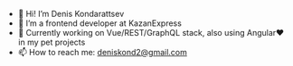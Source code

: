 - 👋 Hi! I’m Denis Kondarattsev
- 👀 I’m a frontend developer at KazanExpress
- 🌱 Currently working on Vue/REST/GraphQL stack, also using Angular❤️ in my pet projects
- 📫 How to reach me: deniskond2@gmail.com
